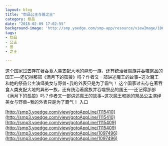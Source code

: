```yaml
---
layout: blog
title: "祭品公主与兽之王"
category: 祭品
date: "2018-02-09 17:02:55"
background-image: 'http://smp.yoedge.com/smp-app/resource/viewImage/1001229appline.png'
tags:
- 祭品
- 公主
- 兽
- 之王

---
```

这个国家过去存在著吞食人类支配大地的异形一族，还有统治著魔族并吞噬祭品的国王──还记得那部《满月下的孤狼》吗？作者又一部讲述魔王的故事~这次魔王和她的祭品公主演绎美女与野兽~我的外表只是为了霸气！
这个国家过去存在著吞食人类支配大地的异形一族，还有统治著魔族并吞噬祭品的国王──还记得那部《满月下的孤狼》吗？作者又一部讲述魔王的故事~这次魔王和她的祭品公主演绎美女与野兽~我的外表只是为了霸气！
入口

[http://smp3.yoedge.com/view/gotoAppLine/1115410](http://smp3.yoedge.com/view/gotoAppLine/1115410)
[http://smp3.yoedge.com/view/gotoAppLine/1115409](http://smp3.yoedge.com/view/gotoAppLine/1115409)
[http://smp3.yoedge.com/view/gotoAppLine/1097496](http://smp3.yoedge.com/view/gotoAppLine/1097496)

        
